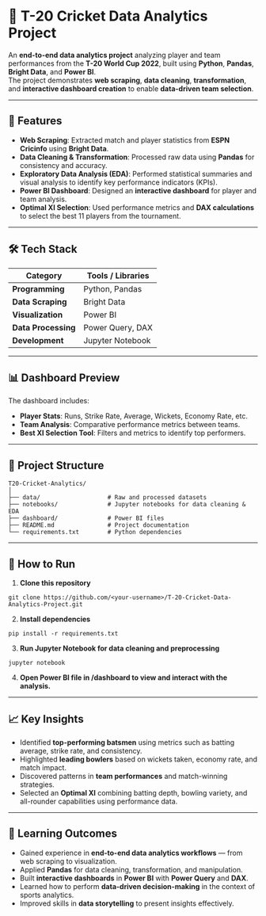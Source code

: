 # 🏏 T-20 Cricket Data Analytics Project  

An **end-to-end data analytics project** analyzing player and team performances from the **T-20 World Cup 2022**, built using **Python**, **Pandas**, **Bright Data**, and **Power BI**.  
The project demonstrates **web scraping**, **data cleaning**, **transformation**, and **interactive dashboard creation** to enable **data-driven team selection**.  

---

## 📌 Features  
- **Web Scraping**: Extracted match and player statistics from **ESPN Cricinfo** using **Bright Data**.  
- **Data Cleaning & Transformation**: Processed raw data using **Pandas** for consistency and accuracy.  
- **Exploratory Data Analysis (EDA)**: Performed statistical summaries and visual analysis to identify key performance indicators (KPIs).  
- **Power BI Dashboard**: Designed an **interactive dashboard** for player and team analysis.  
- **Optimal XI Selection**: Used performance metrics and **DAX calculations** to select the best 11 players from the tournament.  

---

## 🛠️ Tech Stack  

| Category            | Tools / Libraries |
|--------------------|------------------|
| **Programming**    | Python, Pandas |
| **Data Scraping**  | Bright Data |
| **Visualization**  | Power BI |
| **Data Processing**| Power Query, DAX |
| **Development**    | Jupyter Notebook |

---

## 📊 Dashboard Preview  

The dashboard includes:  
- **Player Stats**: Runs, Strike Rate, Average, Wickets, Economy Rate, etc.  
- **Team Analysis**: Comparative performance metrics between teams.  
- **Best XI Selection Tool**: Filters and metrics to identify top performers.  

---
## 📂 Project Structure 
```
T20-Cricket-Analytics/
│
├── data/                   # Raw and processed datasets
├── notebooks/              # Jupyter notebooks for data cleaning & EDA
├── dashboard/              # Power BI files
├── README.md               # Project documentation
└── requirements.txt        # Python dependencies
```
---

## 🚀 How to Run  

1. **Clone this repository**  
```
git clone https://github.com/<your-username>/T-20-Cricket-Data-Analytics-Project.git
```
2. **Install dependencies**
```
pip install -r requirements.txt
```
3. **Run Jupyter Notebook for data cleaning and preprocessing**
```
jupyter notebook
```
4. **Open Power BI file in /dashboard to view and interact with the analysis.**
---

## 📈 Key Insights  
- Identified **top-performing batsmen** using metrics such as batting average, strike rate, and consistency.  
- Highlighted **leading bowlers** based on wickets taken, economy rate, and match impact.  
- Discovered patterns in **team performances** and match-winning strategies.  
- Selected an **Optimal XI** combining batting depth, bowling variety, and all-rounder capabilities using performance data.  

---

## 🎯 Learning Outcomes  
- Gained experience in **end-to-end data analytics workflows** — from web scraping to visualization.  
- Applied **Pandas** for data cleaning, transformation, and manipulation.  
- Built **interactive dashboards** in **Power BI** with **Power Query** and **DAX**.  
- Learned how to perform **data-driven decision-making** in the context of sports analytics.  
- Improved skills in **data storytelling** to present insights effectively.  
